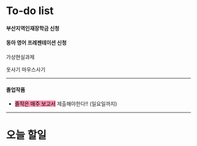 # To-do list

#### 부산지역인재장학금 신청
#### 동아 영어 프레젠테이션 신청

가상현실과제

옷사기
마우스사기


----

#### 졸업작품

- <mark style="background: #FF5582A6;">졸작은 매주 보고서</mark> 제출해야한다!! (일요일까지)



----
# 오늘 할일




